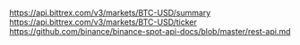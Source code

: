 https://api.bittrex.com/v3/markets/BTC-USD/summary
https://api.bittrex.com/v3/markets/BTC-USD/ticker
https://github.com/binance/binance-spot-api-docs/blob/master/rest-api.md
